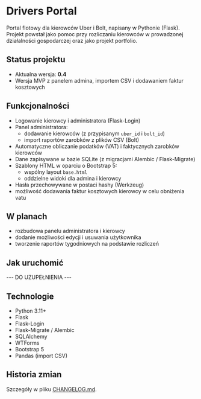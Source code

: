 # Drivers Portal

Portal flotowy dla kierowców Uber i Bolt, napisany w Pythonie (Flask).  
Projekt powstał jako pomoc przy rozliczaniu kierowców w prowadzonej działalności gospodarczej oraz jako projekt portfolio.

## Status projektu

- Aktualna wersja: **0.4**
- Wersja MVP z panelem admina, importem CSV i dodawaniem faktur kosztowych

## Funkcjonalności

- Logowanie kierowcy i administratora (Flask-Login)
- Panel administratora:
  - dodawanie kierowców (z przypisanym `uber_id` i `bolt_id`)
  - import raportów zarobków z plików CSV (Bolt)
- Automatyczne obliczanie podatków (VAT) i faktycznych zarobków kierowców
- Dane zapisywane w bazie SQLite (z migracjami Alembic / Flask-Migrate)
- Szablony HTML w oparciu o Bootstrap 5:
  - wspólny layout `base.html`
  - oddzielne widoki dla admina i kierowcy
- Hasła przechowywane w postaci hashy (Werkzeug)
- możliwość dodawania faktur kosztowych kierowcy w celu obniżenia vatu

## W planach

  - rozbudowa panelu administratora i kierowcy
  - dodanie możliwości edycji i usuwania użytkownika
  - tworzenie raportów tygodniowych na podstawie rozliczeń

## Jak uruchomić
 --- DO UZUPEŁNIENIA ---

## Technologie
- Python 3.11+
- Flask
- Flask-Login
- Flask-Migrate / Alembic
- SQLAlchemy
- WTForms
- Bootstrap 5
- Pandas (import CSV)

## Historia zmian
Szczegóły w pliku [CHANGELOG.md](CHANGELOG.md).